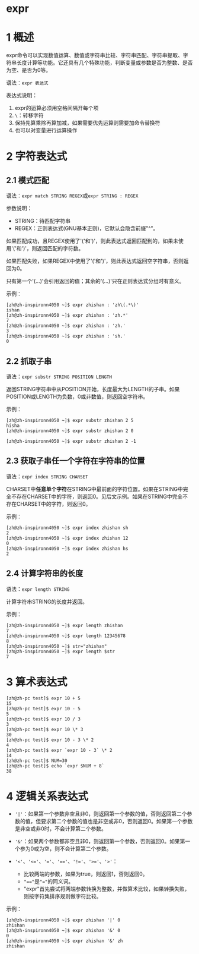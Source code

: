 # expr

# 1 概述

expr命令可以实现数值运算、数值或字符串比较、字符串匹配、字符串提取、字符串长度计算等功能。它还具有几个特殊功能，判断变量或参数是否为整数、是否为空、是否为0等。

语法：`expr 表达式`

表达式说明：

1. expr的运算必须用空格间隔开每个项
1. `\`：转移字符
1. 保持先算乘除再算加减，如果需要优先运算则需要加命令替换符
1. 也可以对变量进行运算操作

# 2 字符表达式

## 2.1 模式匹配

语法：`expr match STRING REGEX`或`expr STRING : REGEX`

参数说明：

- STRING：待匹配字符串
- REGEX：正则表达式(GNU基本正则)，它默认会隐含前缀"^"。

如果匹配成功，且REGEX使用了'\('和'\)'，则此表达式返回匹配到的，如果未使用'\('和'\)'，则返回匹配的字符数。

如果匹配失败，如果REGEX中使用了'\('和'\)'，则此表达式返回空字符串，否则返回为0。

只有第一个'\(...\)'会引用返回的值；其余的'\(...\)'只在正则表达式分组时有意义。

示例：

```shell
[zh@zh-inspironn4050 ~]$ expr zhishan : 'zh\(.*\)'
ishan
[zh@zh-inspironn4050 ~]$ expr zhishan : 'zh.*'
7
[zh@zh-inspironn4050 ~]$ expr zhishan : 'zh.'
3
[zh@zh-inspironn4050 ~]$ expr zhishan : 'sh.'
0
```

## 2.2 抓取子串

语法：`expr substr STRING POSITION LENGTH`

返回STRING字符串中从POSITION开始，长度最大为LENGTH的子串。如果POSITION或LENGTH为负数，0或非数值，则返回空字符串。

示例：

```shell
[zh@zh-inspironn4050 ~]$ expr substr zhishan 2 5
hisha
[zh@zh-inspironn4050 ~]$ expr substr zhishan 2 0

[zh@zh-inspironn4050 ~]$ expr substr zhishan 2 -1
```

## 2.3 获取子串任一个字符在字符串的位置

语法：`expr index STRING CHARSET`

CHARSET中**任意单个字符**在STRING中最前面的字符位置。如果在STRING中完全不存在CHARSET中的字符，则返回0。见后文示例。如果在STRING中完全不存在CHARSET中的字符，则返回0。

示例：

```shell
[zh@zh-inspironn4050 ~]$ expr index zhishan sh
2
[zh@zh-inspironn4050 ~]$ expr index zhishan 12
0
[zh@zh-inspironn4050 ~]$ expr index zhishan hs
2
```

## 2.4 计算字符串的长度

语法：`expr length STRING`

计算字符串STRING的长度并返回。

示例：

```shell
[zh@zh-inspironn4050 ~]$ expr length zhishan
7
[zh@zh-inspironn4050 ~]$ expr length 12345678
8
[zh@zh-inspironn4050 ~]$ str="zhishan"
[zh@zh-inspironn4050 ~]$ expr length $str
7
```

# 3 算术表达式

```shell
[zh@zh-pc test]$ expr 10 + 5
15
[zh@zh-pc test]$ expr 10 - 5
5
[zh@zh-pc test]$ expr 10 / 3
3
[zh@zh-pc test]$ expr 10 \* 3
30
[zh@zh-pc test]$ expr 10 - 3 \* 2
4
[zh@zh-pc test]$ expr `expr 10 - 3` \* 2
14
[zh@zh-pc test]$ NUM=30
[zh@zh-pc test]$ echo `expr $NUM + 8`
38
```

# 4 逻辑关系表达式

- `'|'`：如果第一个参数非空且非0，则返回第一个参数的值，否则返回第二个参数的值，但要求第二个参数的值也是非空或非0，否则返回0。如果第一个参数是非空或非0时，不会计算第二个参数。

- `'&'`：如果两个参数都非空且非0，则返回第一个参数，否则返回0。如果第一个参为0或为空，则不会计算第二个参数。

- `'<'`、`'<='`、`'='`、`'=='`、`'!='`、`'>='`、`'>'`：
  - 比较两端的参数，如果为true，则返回1，否则返回0。
  - `"=="`是`"="`的同义词。
  - "expr"首先尝试将两端参数转换为整数，并做算术比较，如果转换失败，则按字符集排序规则做字符比较。

示例：

```shell
[zh@zh-inspironn4050 ~]$ expr zhishan '|' 0
zhishan
[zh@zh-inspironn4050 ~]$ expr zhishan '&' 0
0
[zh@zh-inspironn4050 ~]$ expr zhishan '&' zh
zhishan
```

